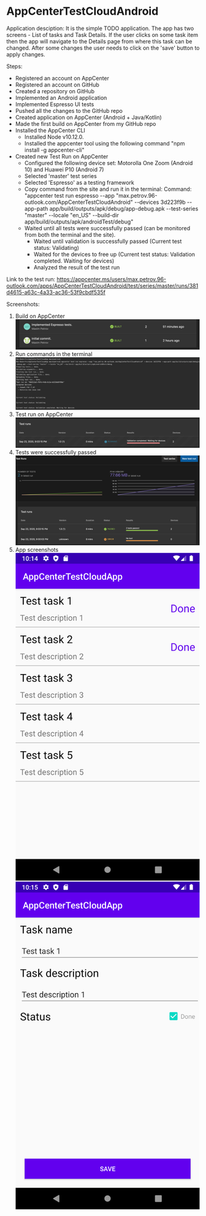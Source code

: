 # AppCenterTestCloudAndroid

Application desciption:
It is the simple TODO application. The app has two screens - List of tasks and Task Details.
If the user clicks on some task item then the app will navigate to the Details page from where this task can be changed.
After some changes the user needs to click on the 'save' button to apply changes.

Steps:

* Registered an account on AppCenter
* Registered an account on GitHub
* Created a repository on GitHub
* Implemented an Android application
* Implemented Espresso UI tests
* Pushed all the changes to the GitHub repo
* Created application on AppCenter (Android + Java/Kotlin)
* Made the first build on AppCenter from my GitHub repo
* Installed the AppCenter CLI
  * Installed Node v10.12.0.
  * Installed the appcenter tool using the following command "npm install -g appcenter-cli"  
* Created new Test Run on AppCenter
  * Configured the following device set: Motorolla One Zoom (Android 10) and Huawei P10 (Android 7)
  * Selected 'master' test series
  * Selected 'Espresso' as a testing framework
  * Copy command from the site and run it in the terminal:
    Command: "appcenter test run espresso --app "max.petrov.96-outlook.com/AppCenterTestCloudAndroid" --devices 3d223f9b --app-path app/build/outputs/apk/debug/app-debug.apk --test-series "master" --locale "en_US" --build-dir app/build/outputs/apk/androidTest/debug"
  * Waited until all tests were successfully passed (can be monitored from both the terminal and the site).
    * Waited until validation is successfully passed (Current test status: Validating)
    * Waited for the devices to free up (Current test status: Validation completed. Waiting for devices)
    * Analyzed the result of the test run

Link to the test run: https://appcenter.ms/users/max.petrov.96-outlook.com/apps/AppCenterTestCloudAndroid/test/series/master/runs/381d4615-a63c-4a33-ac36-53f9cbdf535f

Screenshots:
1. Build on AppCenter
![Image of AppCenter Build](https://github.com/Max-Petrov/AppCenterTestCloudAndroid/blob/master/Screenshots/Successful%20builds.png)
2. Run commands in the terminal
![Image of terminal commands](https://github.com/Max-Petrov/AppCenterTestCloudAndroid/blob/master/Screenshots/Run%20commands.png)
3. Test run on AppCenter
![Image of terminal commands](https://github.com/Max-Petrov/AppCenterTestCloudAndroid/blob/master/Screenshots/Running%20tests.png)
4. Tests were successfully passed
![Image of terminal commands](https://github.com/Max-Petrov/AppCenterTestCloudAndroid/blob/master/Screenshots/Successful%20test%20run.png)
5. App screenshots
![Image of terminal commands](https://github.com/Max-Petrov/AppCenterTestCloudAndroid/blob/master/Screenshots/TaskListScreen.png)
![Image of terminal commands](https://github.com/Max-Petrov/AppCenterTestCloudAndroid/blob/master/Screenshots/TaskDetailsScreen.png)
